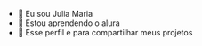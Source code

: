 - 👋 Eu sou Julia Maria
- 👀 Estou aprendendo o alura
- 🌱 Esse perfil e para compartilhar meus projetos
